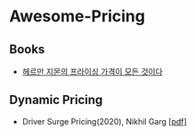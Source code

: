 # Awesome-Pricing

## Books
- [헤르만 지몬의 프라이싱 가격이 모든 것이다](http://www.yes24.com/Product/Goods/52894108)

## Dynamic Pricing
- Driver Surge Pricing(2020), Nikhil Garg [[pdf]](https://papers.ssrn.com/sol3/papers.cfm?abstract_id=3390346)
